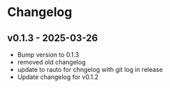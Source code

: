 # Changelog

## v0.1.3 - 2025-03-26

- Bump version to 0.1.3
- removed old changelog
- update to rauto for chngelog with git log in release
- Update changelog for v0.1.2

